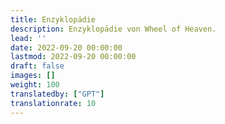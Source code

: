 ```yaml
---
title: Enzyklopädie
description: Enzyklopädie von Wheel of Heaven.
lead: ''
date: 2022-09-20 00:00:00
lastmod: 2022-09-20 00:00:00
draft: false
images: []
weight: 100
translatedby: ["GPT"]
translationrate: 10
---
```

